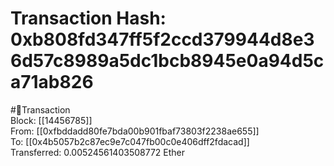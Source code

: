 
Transaction Hash: 0xb808fd347ff5f2ccd379944d8e36d57c8989a5dc1bcb8945e0a94d5ca71ab826
====================================================================================
  
#💸Transaction  
Block: [[14456785]]  
From: [[0xfbddadd80fe7bda00b901fbaf73803f2238ae655]]  
To: [[0x4b5057b2c87ec9e7c047fb00c0e406dff2fdacad]]  
Transferred: 0.00524561403508772 Ether